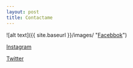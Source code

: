 ```yaml
---
layout: post
title: Contactame
---
```

 
![alt text]({{ site.baseurl }}/images/ "[Facebbok](https://www.facebook.com/profile.php?id=100014633238448)")

[Instagram](https://www.instagram.com/steven_valero_franco/?fbclid=IwAR3KVSAzEvC5qsBgsLGgxuytewP1RWdWCYRBHNOlHcZQPEm4wr-hpm9Ycxo)

[Twitter](https://twitter.com/anime_sempai1?fbclid=IwAR0Z30zBp3t9bM1AJBJ1u6GiZ8YPJEAqtI4fSojfGn6QXbfyreLPCuuyvtU)
